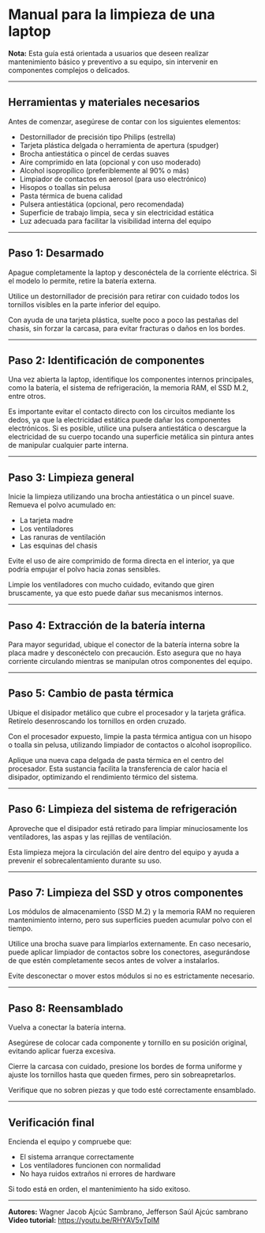 # Manual para la limpieza de una laptop 

**Nota:** Esta guía está orientada a usuarios que deseen realizar mantenimiento básico y preventivo a su equipo, sin intervenir en componentes complejos o delicados.

---

## Herramientas y materiales necesarios

Antes de comenzar, asegúrese de contar con los siguientes elementos:

- Destornillador de precisión tipo Philips (estrella)
- Tarjeta plástica delgada o herramienta de apertura (spudger)
- Brocha antiestática o pincel de cerdas suaves
- Aire comprimido en lata (opcional y con uso moderado)
- Alcohol isopropílico (preferiblemente al 90% o más)
- Limpiador de contactos en aerosol (para uso electrónico)
- Hisopos o toallas sin pelusa
- Pasta térmica de buena calidad
- Pulsera antiestática (opcional, pero recomendada)
- Superficie de trabajo limpia, seca y sin electricidad estática
- Luz adecuada para facilitar la visibilidad interna del equipo

---

## Paso 1: Desarmado

Apague completamente la laptop y desconéctela de la corriente eléctrica. Si el modelo lo permite, retire la batería externa.

Utilice un destornillador de precisión para retirar con cuidado todos los tornillos visibles en la parte inferior del equipo.

Con ayuda de una tarjeta plástica, suelte poco a poco las pestañas del chasis, sin forzar la carcasa, para evitar fracturas o daños en los bordes.

---

## Paso 2: Identificación de componentes

Una vez abierta la laptop, identifique los componentes internos principales, como la batería, el sistema de refrigeración, la memoria RAM, el SSD M.2, entre otros.

Es importante evitar el contacto directo con los circuitos mediante los dedos, ya que la electricidad estática puede dañar los componentes electrónicos. Si es posible, utilice una pulsera antiestática o descargue la electricidad de su cuerpo tocando una superficie metálica sin pintura antes de manipular cualquier parte interna.

---

## Paso 3: Limpieza general

Inicie la limpieza utilizando una brocha antiestática o un pincel suave. Remueva el polvo acumulado en:

- La tarjeta madre  
- Los ventiladores  
- Las ranuras de ventilación  
- Las esquinas del chasis

Evite el uso de aire comprimido de forma directa en el interior, ya que podría empujar el polvo hacia zonas sensibles.

Limpie los ventiladores con mucho cuidado, evitando que giren bruscamente, ya que esto puede dañar sus mecanismos internos.

---

## Paso 4: Extracción de la batería interna

Para mayor seguridad, ubique el conector de la batería interna sobre la placa madre y desconéctelo con precaución. Esto asegura que no haya corriente circulando mientras se manipulan otros componentes del equipo.

---

## Paso 5: Cambio de pasta térmica

Ubique el disipador metálico que cubre el procesador y la tarjeta gráfica. Retírelo desenroscando los tornillos en orden cruzado.

Con el procesador expuesto, limpie la pasta térmica antigua con un hisopo o toalla sin pelusa, utilizando limpiador de contactos o alcohol isopropílico.

Aplique una nueva capa delgada de pasta térmica en el centro del procesador. Esta sustancia facilita la transferencia de calor hacia el disipador, optimizando el rendimiento térmico del sistema.

---

## Paso 6: Limpieza del sistema de refrigeración

Aproveche que el disipador está retirado para limpiar minuciosamente los ventiladores, las aspas y las rejillas de ventilación.

Esta limpieza mejora la circulación del aire dentro del equipo y ayuda a prevenir el sobrecalentamiento durante su uso.

---

## Paso 7: Limpieza del SSD y otros componentes

Los módulos de almacenamiento (SSD M.2) y la memoria RAM no requieren mantenimiento interno, pero sus superficies pueden acumular polvo con el tiempo.

Utilice una brocha suave para limpiarlos externamente. En caso necesario, puede aplicar limpiador de contactos sobre los conectores, asegurándose de que estén completamente secos antes de volver a instalarlos.

Evite desconectar o mover estos módulos si no es estrictamente necesario.

---

## Paso 8: Reensamblado

Vuelva a conectar la batería interna.

Asegúrese de colocar cada componente y tornillo en su posición original, evitando aplicar fuerza excesiva.

Cierre la carcasa con cuidado, presione los bordes de forma uniforme y ajuste los tornillos hasta que queden firmes, pero sin sobreapretarlos.

Verifique que no sobren piezas y que todo esté correctamente ensamblado.

---

## Verificación final

Encienda el equipo y compruebe que:

- El sistema arranque correctamente  
- Los ventiladores funcionen con normalidad  
- No haya ruidos extraños ni errores de hardware  

Si todo está en orden, el mantenimiento ha sido exitoso.

---

**Autores:**  Wagner Jacob Ajcúc Sambrano, Jefferson Saúl Ajcúc sambrano
**Video tutorial:** https://youtu.be/RHYAV5vTpIM
